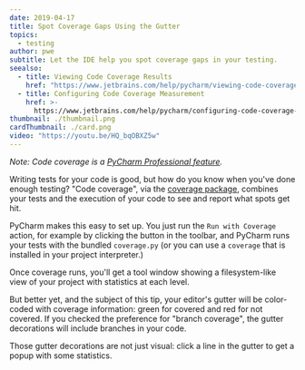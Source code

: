 ```yaml
---
date: 2019-04-17
title: Spot Coverage Gaps Using the Gutter
topics:
  - testing
author: pwe
subtitle: Let the IDE help you spot coverage gaps in your testing.
seealso:
  - title: Viewing Code Coverage Results
    href: "https://www.jetbrains.com/help/pycharm/viewing-code-coverage-results.html"
  - title: Configuring Code Coverage Measurement
    href: >-
      https://www.jetbrains.com/help/pycharm/configuring-code-coverage-measurement.html
thumbnail: ./thumbnail.png
cardThumbnail: ./card.png
video: "https://youtu.be/HQ_bqOBXZ5w"
---
```


_Note: Code coverage is a
[PyCharm Professional feature](https://www.jetbrains.com/products/compare/?product=pycharm&product=pycharm-ce)._

Writing tests for your code is good, but how do you know when you've done enough testing? "Code coverage", via the [coverage package](https://pypi.org/project/coverage/), combines your tests and the execution of your code to see and report what spots get hit.

PyCharm makes this easy to set up. You just run the `Run with Coverage` action, for example by clicking the button in the toolbar, and PyCharm runs your tests
with the bundled `coverage.py` (or you can use a `coverage` that is installed in your project interpreter.)

Once coverage runs, you'll get a tool window showing a filesystem-like view of your project with statistics at each level.

But better yet, and the subject of this tip, your editor's gutter will be color-coded with coverage information: green for covered and red for not covered. If you checked the preference for "branch coverage", the gutter decorations will include branches in your code.

Those gutter decorations are not just visual: click a line in the gutter to get a popup with some statistics.
